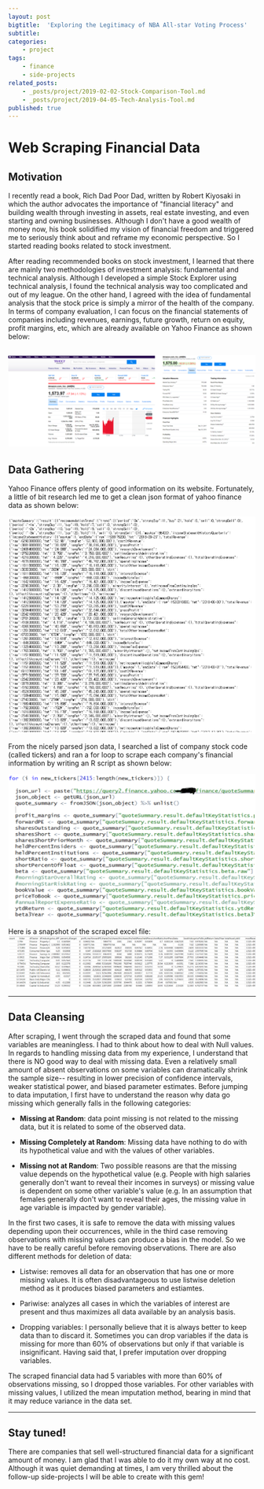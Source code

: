 ```yaml
---
layout: post
bigtitle:  'Exploring the Legitimacy of NBA All-star Voting Process'
subtitle:   
categories:
    - project
tags:
    - finance
    - side-projects
related_posts:
    - _posts/project/2019-02-02-Stock-Comparison-Tool.md
    - _posts/project/2019-04-05-Tech-Analysis-Tool.md
published: true
---
```



# Web Scraping Financial Data

## Motivation

I recently read a book, Rich Dad Poor Dad, written by Robert Kiyosaki in which the author advocates the importance of "financial literacy" and building wealth through investing in assets, real estate investing, and even starting and owning businesses. Although I don't have a good wealth of money now, his book solidified my vision of financial freedom and triggered me to seriously think about and reframe my economic perspective. So I started reading books related to stock investment.

After reading recommended books on stock investment, I learned that there are mainly two methodologies of investment analysis: fundamental and technical analysis. Although I developed a simple Stock Explorer using technical analysis, I found the technical analysis way too complicated and out of my league. On the other hand, I agreed with the idea of fundamental analysis that the stock price is simply a mirror of the health of the company. In terms of company evaluation, I can focus on the financial statements of companies including revenues, earnings, future growth, return on equity, profit margins, etc, which are already available on Yahoo Finance as shown below:

![2](/assets/img/project/Finance/Web_Scraping/2.png)
---

## Data Gathering

Yahoo Finance offers plenty of good information on its website. Fortunately, a little of bit research led me to get a clean json format of yahoo finance data as shown below:

![3](/assets/img/project/Finance/Web_Scraping/3.png)

From the nicely parsed json data, I searched a list of company stock code (called tickers) and ran a for loop to scrape each company's financial information by writing an R script as shown below:


![4](/assets/img/project/Finance/Web_Scraping/4.png)

Here is a snapshot of the scraped excel file:
![5](/assets/img/project/Finance/Web_Scraping/5.png)

---
## Data Cleansing
After scraping, I went through the scraped data and found that some variables are meaningless. I had to think about how to deal with Null values. In regards to handling missing data from my experience, I understand that there is NO good way to deal with missing data. Even a relatively small amount of absent observations on some variables can dramatically shrink the sample size-- resulting in lower precision of confidence intervals, weaker statistical power, and biased parameter estimates. Before jumping to data imputation, I first have to understand the reason why data go missing which generally falls in the following categories:

- **Missing at Random**: data point missing is not related to the missing data, but it is related to some of the observed data.

- **Missing Completely at Random**: Missing data have nothing to do with its hypothetical value and with the values of other variables.

- **Missing not at Random**: Two possible reasons are that the missing value depends on the hypothetical value (e.g. People with high salaries generally don't want to reveal their incomes in surveys) or missing value is dependent on some other variable's value (e.g. In an assumption that females generally don't want to reveal their ages, the missing value in age variable is impacted by gender variable).

In the first two cases, it is safe to remove the data with missing values depending upon their occurrences, while in the third case removing observations with missing values can produce a bias in the model. So we have to be really careful before removing observations. There are also different methods for deletion of data:

- Listwise: removes all data for an observation that has one or more missing values. It is often disadvantageous to use listwise deletion method as it produces biased parameters and estiamtes.

- Pariwise: analyzes all cases in which the variables of interest are present and thus maximizes all data available by an analysis basis.

- Dropping variables: I personally believe that it is always better to keep data than to discard it. Sometimes you can drop variables if the data is missing for more than 60% of observations but only if that variable is insignificant. Having said that, I prefer imputation over dropping variables.

The scraped financial data had 5 variables with more than 60% of observations missing, so I dropped those variables. For other variables with missing values, I utilized the mean imputation method, bearing in mind that it may reduce variance in the data set.

---
## Stay tuned!
There are companies that sell well-structured financial data for a significant amount of money. I am glad that I was able to do it my own way at no cost. Although it was quiet demanding at times, I am very thrilled about the follow-up side-projects I will be able to create with this gem!
